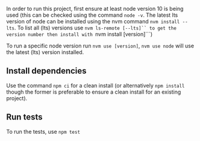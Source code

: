 In order to run this project, first ensure at least node version 10 is being used  (this can be checked using the command `node -v`. The latest lts version of node can be installed using the nvm command `nvm install --lts`. To list all (lts) versions use ```nvm ls-remote [--lts]`` to get the version number then install with ```nvm install [version]```)

To run a specific node version run ```nvm use [version]```, ```nvm use node``` will use the latest (lts) version installed.

## Install dependencies
Use the command
```npm ci``` for a clean install (or alternatively ```npm install``` though the former is preferable to ensure a clean install for an existing project).

## Run tests
To run the tests, use
```npm test```
